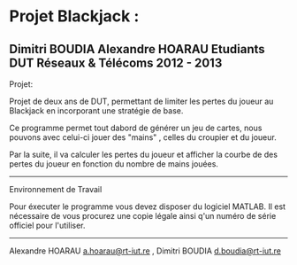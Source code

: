 Projet Blackjack :
==================
Dimitri BOUDIA
Alexandre HOARAU
Etudiants DUT Réseaux & Télécoms
2012 - 2013
--------------------------------
Projet:

Projet de deux ans de DUT, permettant de limiter les pertes du joueur au Blackjack en 
incorporant une stratégie de base.

Ce programme permet tout dabord de générer un jeu de cartes, nous pouvons avec celui-ci jouer
des "mains" , celles du croupier et du joueur.

Par la suite, il va calculer les pertes du joueur et afficher la courbe de des pertes du joueur en fonction du
nombre de mains jouées.

--------------------------------
Environnement de Travail

Pour éxecuter le programme vous devez disposer du logiciel MATLAB.
Il est nécessaire de vous procurez une copie légale ainsi q'un numéro de série officiel pour
l'utiliser.

--------------------------------

Alexandre HOARAU <a.hoarau@rt-iut.re> , Dimitri BOUDIA <d.boudia@rt-iut.re>
